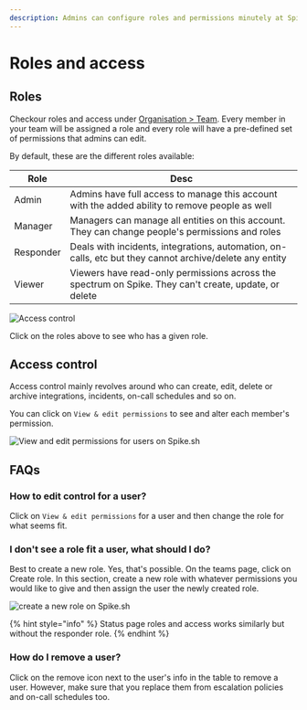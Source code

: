 ```yaml
---
description: Admins can configure roles and permissions minutely at Spike. This doc will guide you through how to create roles and assign different permissions and secure access to critical integrations, on-call policies and more.
---
```


# Roles and access

## Roles
Checkour roles and access under [Organisation > Team](https://app.spike.sh/settings/general/team). Every member in your team will be assigned a role and every role will have a pre-defined set of permissions that admins can edit. 

By default, these are the different roles available:

| Role      |  Desc                                                                                           |
|-----------|-------------------------------------------------------------------------------------------------|
| Admin     |  Admins have full access to manage this account with the added ability to remove people as well |
| Manager   |  Managers can manage all entities on this account. They can change people's permissions and roles |
| Responder |  Deals with incidents, integrations, automation, on-calls, etc but they cannot archive/delete any entity  |
| Viewer    |  Viewers have read-only permissions across the spectrum on Spike. They can't create, update, or delete |

![Access control](<../.gitbook/assets/access-control-1.png>)

Click on the roles above to see who has a given role.

## Access control
Access control mainly revolves around who can create, edit, delete or archive integrations, incidents, on-call schedules and so on. 

You can click on `View & edit permissions` to see and alter each member's permission.

![View and edit permissions for users on Spike.sh](<../.gitbook/assets/access-control-2.gif>)

## FAQs

### How to edit control for a user?
Click on `View & edit permissions` for a user and then change the role for what seems fit.

### I don't see a role fit a user, what should I do?
Best to create a new role. Yes, that's possible. On the teams page, click on Create role. In this section, create a new role with whatever permissions you would like to give and then assign the user the newly created role.

![create a new role on Spike.sh](<../.gitbook/assets/access-control-create-a-role.png>)

{% hint style="info" %}
Status page roles and access works similarly but without the responder role. 
{% endhint %}

### How do I remove a user?
Click on the remove icon next to the user's info in the table to remove a user. However, make sure that you replace them from escalation policies and on-call schedules too. 